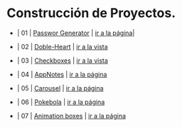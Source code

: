 # Construcción de Proyectos.

 * | 01 | [Passwor Generator](https://github.com/ElideZavala/150-Project-Goal/tree/main/Password-Generator) | [ir a la página](https://keen-goldberg-2dd194.netlify.app/)| 


  * | 02 | [Doble-Heart](https://github.com/ElideZavala/150-Project-Goal/tree/main/Doble-Heart) | [ir a la vista](https://wonderful-haibt-1591cc.netlify.app/) 

  
  * | 03 | [Checkboxes](https://github.com/ElideZavala/150-Project-Goal/tree/main/Checkboxes) | [ir a la vista](https://naughty-bose-a369b1.netlify.app/) 

  * | 04 | [AppNotes](https://github.com/ElideZavala/150-Project-Goal/tree/main/Notes-app) | [ir a la página](https://tender-hugle-f28617.netlify.app/) 

   * | 05 | [Carousel](https://github.com/ElideZavala/150-Project-Goal/tree/main/Carousel-Ul) | [ir a la página]() 

   * | 06 | [Pokebola](https://github.com/ElideZavala/150-Project-Goal/tree/main/Pokedex) | [ir a la página](https://stoic-stonebraker-836fce.netlify.app/) 

   * | 07 | [Animation boxes](https://github.com/ElideZavala/150-Project-Goal/tree/main/Hoverboard) | [ir a la página](https://sharp-goodall-fe105b.netlify.app/) 



